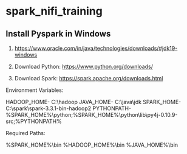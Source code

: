 # spark_nifi_training


## Install Pyspark in Windows
1) https://www.oracle.com/in/java/technologies/downloads/#jdk19-windows

2) Download Python: https://www.python.org/downloads/

3) Download Spark: https://spark.apache.org/downloads.html




Environment Variables:

HADOOP_HOME- C:\hadoop
JAVA_HOME- C:\java\jdk
SPARK_HOME- C:\spark\spark-3.3.1-bin-hadoop2
PYTHONPATH- %SPARK_HOME%\python;%SPARK_HOME%\python\lib\py4j-0.10.9-src;%PYTHONPATH%

Required Paths:

%SPARK_HOME%\bin
%HADOOP_HOME%\bin
%JAVA_HOME%\bin
